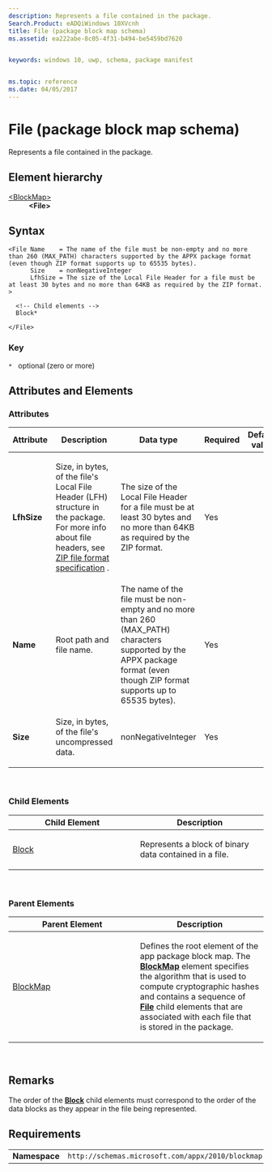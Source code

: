 ```yaml
---
description: Represents a file contained in the package.
Search.Product: eADQiWindows 10XVcnh
title: File (package block map schema)
ms.assetid: ea222abe-8c05-4f31-b494-be5459bd7620


keywords: windows 10, uwp, schema, package manifest


ms.topic: reference
ms.date: 04/05/2017
---
```


# File (package block map schema)

Represents a file contained in the package.

## Element hierarchy

<dl>
<dt><a href="element-blockmap.md">&lt;BlockMap&gt;</a></dt>
<dd><b>&lt;File&gt;</b></dd>
</dl>

## Syntax

``` syntax
<File Name    = The name of the file must be non-empty and no more than 260 (MAX_PATH) characters supported by the APPX package format (even though ZIP format supports up to 65535 bytes).
      Size    = nonNegativeInteger
      LfhSize = The size of the Local File Header for a file must be at least 30 bytes and no more than 64KB as required by the ZIP format. >

  <!-- Child elements -->
  Block*

</File>
```

### Key

`*`   optional (zero or more)

## Attributes and Elements


### Attributes

<table>
<colgroup>
<col width="20%" />
<col width="20%" />
<col width="20%" />
<col width="20%" />
<col width="20%" />
</colgroup>
<thead>
<tr class="header">
<th>Attribute</th>
<th>Description</th>
<th>Data type</th>
<th>Required</th>
<th>Default value</th>
</tr>
</thead>
<tbody>
<tr class="odd">
<td><strong>LfhSize</strong></td>
<td><p>Size, in bytes, of the file's Local File Header (LFH) structure in the package. For more info about file headers, see <a href="https://www.pkware.com/documents/casestudies/APPNOTE.TXT">ZIP file format specification</a> .</p></td>
<td>The size of the Local File Header for a file must be at least 30 bytes and no more than 64KB as required by the ZIP format.</td>
<td>Yes</td>
<td></td>
</tr>
<tr class="even">
<td><strong>Name</strong></td>
<td><p>Root path and file name.</p></td>
<td>The name of the file must be non-empty and no more than 260 (MAX_PATH) characters supported by the APPX package format (even though ZIP format supports up to 65535 bytes).</td>
<td>Yes</td>
<td></td>
</tr>
<tr class="odd">
<td><strong>Size</strong></td>
<td><p>Size, in bytes, of the file's uncompressed data.</p></td>
<td>nonNegativeInteger</td>
<td>Yes</td>
<td></td>
</tr>
</tbody>
</table>

 

### Child Elements

<table>
<colgroup>
<col width="50%" />
<col width="50%" />
</colgroup>
<thead>
<tr class="header">
<th>Child Element</th>
<th>Description</th>
</tr>
</thead>
<tbody>
<tr class="odd">
<td><a href="element-block.md">Block</a> </td>
<td><p>Represents a block of binary data contained in a file.</p></td>
</tr>
</tbody>
</table>

 

### Parent Elements

<table>
<colgroup>
<col width="50%" />
<col width="50%" />
</colgroup>
<thead>
<tr class="header">
<th>Parent Element</th>
<th>Description</th>
</tr>
</thead>
<tbody>
<tr class="odd">
<td><a href="element-blockmap.md">BlockMap</a> </td>
<td><p>Defines the root element of the app package block map. The <a href="element-blockmap.md"><strong>BlockMap</strong></a>  element specifies the algorithm that is used to compute cryptographic hashes and contains a sequence of <a href="element-file.md"><strong>File</strong></a> child elements that are associated with each file that is stored in the package.</p></td>
</tr>
</tbody>
</table>

 

## Remarks

The order of the [**Block**](element-block.md) child elements must correspond to the order of the data blocks as they appear in the file being represented.

## Requirements

|          |         |
|----------|--------------|
| **Namespace** | `http://schemas.microsoft.com/appx/2010/blockmap` |

 

 



